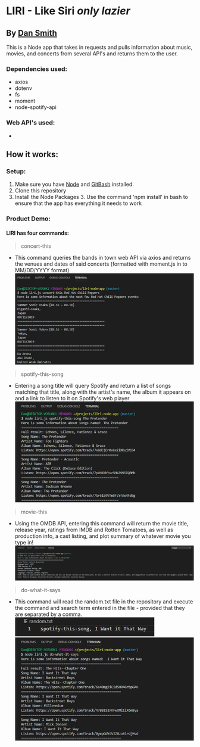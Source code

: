 # LIRI - Like Siri **_only lazier_**
## By [Dan Smith](https://kentarosmith.github.io/)
This is a Node app that takes in requests and pulls information about music, movies, and concerts from several API's and returns them to the user.


### Dependencies used:
* axios
* dotenv
* fs
* moment
* node-spotify-api

### Web API's used:
* 

## How it works:

### Setup:
1. Make sure you have [Node](https://nodejs.org/en/) and [GitBash](https://gitforwindows.org/) installed.
2. Clone this repository
3. Install the Node Packages 
   3. Use the command 'npm install' in bash to ensure that the app has everything it needs to work

### Product Demo:
#### LIRI has four commands:
>concert-this 
- This command queries the bands in town web API via axios and returns the venues and dates of said concerts (formatted with moment.js in to MM/DD/YYYY format)
![concert-this](pics/concert-this.jpg)
>spotify-this-song
- Entering a song title will query Spotify and return a list of songs matching that title, along with the artist's name, the album it appears on and a link to listen to it on Spotify's web player
![spotify-this-song](pics/spotify-this-song.jpg)
>movie-this
- Using the OMDB API, entering this command will return the movie title, release year, ratings from IMDB and Rotten Tomatoes, as well as production info, a cast listing, and plot summary of whatever movie you type in!
![movie-this](pics/movie-this.jpg)
>do-what-it-says
- This command will read the random.txt file in the repository and execute the command and search term entered in the file - provided that they are separated by a comma.
![randomtxt](pics/randomtxt.jpg)
![do-what-it-says](pics/do-what-it-says.jpg)
